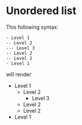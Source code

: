 # Unordered list

This following syntax:

```
- Level 1
-- Level 2
--- Level 3
-- Level 2
-- Level 2
- Level 1
```

will render

- Level 1
  - Level 2
    - Level 3
  - Level 2
  - Level 2
- Level 1
